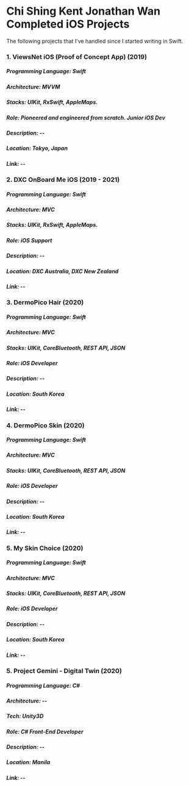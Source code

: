 # Chi Shing Kent Jonathan Wan Completed iOS Projects
The following projects that I've handled since I started writing in Swift.

### 1. ViewsNet iOS (Proof of Concept App) (2019)


##### Programming Language: Swift

##### Architecture: MVVM

##### Stacks: UIKit, RxSwift, AppleMaps.

##### Role: Pioneered and engineered from scratch. Junior iOS Dev

##### Description: --

##### Location: Tokyo, Japan

##### Link: --

### 2. DXC OnBoard Me iOS (2019 - 2021)


##### Programming Language: Swift

##### Architecture: MVC

##### Stacks: UIKit, RxSwift, AppleMaps.

##### Role: iOS Support

##### Description: --

##### Location: DXC Australia, DXC New Zealand

##### Link: --

### 3. DermoPico Hair (2020)


##### Programming Language: Swift

##### Architecture: MVC

##### Stacks: UIKit, CoreBluetooth, REST API, JSON

##### Role: iOS Developer

##### Description: --

##### Location: South Korea

##### Link: --

### 4. DermoPico Skin (2020)


##### Programming Language: Swift

##### Architecture: MVC

##### Stacks: UIKit, CoreBluetooth, REST API, JSON

##### Role: iOS Developer

##### Description: --

##### Location: South Korea

##### Link: --

### 5. My Skin Choice (2020)


##### Programming Language: Swift

##### Architecture: MVC

##### Stacks: UIKit, CoreBluetooth, REST API, JSON

##### Role: iOS Developer

##### Description: --

##### Location: South Korea

##### Link: --

### 5. Project Gemini - Digital Twin (2020)


##### Programming Language: C#

##### Architecture: --

##### Tech: Unity3D

##### Role: C# Front-End Developer

##### Description: --

##### Location: Manila

##### Link: --
